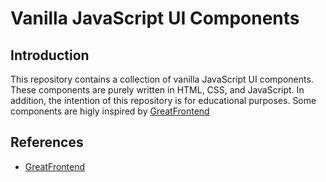 # Vanilla JavaScript UI Components

## Introduction

This repository contains a collection of vanilla JavaScript UI components. These components are purely written in HTML, CSS, and JavaScript. In addition, the intention of this repository is for educational purposes. Some components are higly inspired by [GreatFrontend](https://www.greatfrontend.com/)

## References

- [GreatFrontend](https://www.greatfrontend.com/)
